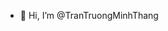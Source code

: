 - 👋 Hi, I’m @TranTruongMinhThang


<!---
TranTruongMinhThang/TranTruongMinhThang is a ✨ special ✨ repository because its `README.md` (this file) appears on your GitHub profile.
You can click the Preview link to take a look at your changes.
--->
